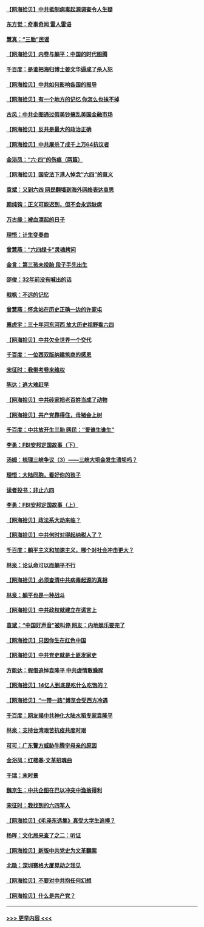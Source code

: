 #### [【网海拾贝】中共抵制病毒起源调查令人生疑](../pages/nsc993/n13017785.md?t=06131002) 
#### [东方觉：奇事奇闻 雷人雷语](../pages/nsc993/n13017577.md?t=06131002) 
#### [慧真：“三胎”民谣](../pages/nsc993/n13017394.md?t=06131002) 
#### [【网海拾贝】内卷与躺平：中国的时代图腾](../pages/nsc993/n13016128.md?t=06131002) 
#### [千百度：是谁把海归博士姜文华逼成了杀人犯](../pages/nsc993/n13015218.md?t=06131002) 
#### [【网海拾贝】中共如何影响各国的报导](../pages/nsc993/n13012599.md?t=06131002) 
#### [【网海拾贝】有一个地方的记忆 你怎么也抹不掉](../pages/nsc993/n13009802.md?t=06131002) 
#### [古风：中共企图通过假美钞搞乱美国金融市场](../pages/nsc993/n13009626.md?t=06131002) 
#### [【网海拾贝】反共是最大的政治正确](../pages/nsc993/n13007051.md?t=06131002) 
#### [【网海拾贝】中共屠杀了成千上万64抗议者](../pages/nsc993/n13002713.md?t=06131002) 
#### [金浴凤：“六·四”的伤痕（两篇）](../pages/nsc993/n13001719.md?t=06131002) 
#### [【网海拾贝】国安法下港人悼念“六四”的意义](../pages/nsc993/n13001039.md?t=06131002) 
#### [袁斌：又到六四 网民翻墙到海外网络表达哀思](../pages/nsc993/n13000995.md?t=06131002) 
#### [颜纯钩：正义可能迟到，但不会永远缺席](../pages/nsc993/n13000920.md?t=06131002) 
#### [万古缘：被血漂起的日子](../pages/nsc993/n13000914.md?t=06131002) 
#### [理悟：计生变奏曲](../pages/nsc993/n13000414.md?t=06131002) 
#### [曾慧燕：“六四绿卡”灵魂拷问](../pages/nsc993/n13000277.md?t=06131002) 
#### [金言：第三孩未投胎 段子手先出生](../pages/nsc993/n13000215.md?t=06131002) 
#### [邵俊：32年前没有喊出的话](../pages/nsc993/n13000181.md?t=06131002) 
#### [戟枫：不远的记忆](../pages/nsc993/n13000121.md?t=06131002) 
#### [曾慧燕：怀念站在历史正确一边的许家屯](../pages/nsc993/n13000073.md?t=06131002) 
#### [惠虎宇：三十年河东河西 放大历史视野看六四](../pages/nsc993/n13000018.md?t=06131002) 
#### [【网海拾贝】中共欠全世界一个交代](../pages/nsc993/n12998706.md?t=06131002) 
#### [千百度：一位西双版纳建筑商的感恩](../pages/nsc993/n12998487.md?t=06131002) 
#### [宋征时：我带考卷来维权](../pages/nsc993/n12994088.md?t=06131002) 
#### [陈达：逃大难赶早](../pages/nsc993/n12993569.md?t=06131002) 
#### [【网海拾贝】中共砖家把老百姓当成了动物](../pages/nsc993/n12993483.md?t=06131002) 
#### [【网海拾贝】共产党靠得住，母猪会上树](../pages/nsc993/n12990730.md?t=06131002) 
#### [千百度：中共放开生三胎 网民：“爱谁生谁生”](../pages/nsc993/n12990644.md?t=06131002) 
#### [李勇：FBI安邦定国故事（下）](../pages/nsc993/n12987854.md?t=06131002) 
#### [汤姆：梳理三峡争议（3）——三峡大坝会发生溃坝吗？](../pages/nsc993/n12989806.md?t=06131002) 
#### [理悟：大陆同胞，看好你的孩子](../pages/nsc993/n12989778.md?t=06131002) 
#### [读者投书：非止六四](../pages/nsc993/n12989673.md?t=06131002) 
#### [李勇：FBI安邦定国故事（上）](../pages/nsc993/n12987749.md?t=06131002) 
#### [【网海拾贝】政法系大劫来临？](../pages/nsc993/n12987596.md?t=06131002) 
#### [【网海拾贝】中共何时对得起纳税人了？](../pages/nsc993/n12985578.md?t=06131002) 
#### [千百度：躺平主义和加速主义，哪个对社会冲击更大？](../pages/nsc993/n12985512.md?t=06131002) 
#### [林泉：论认命可以而躺平不行](../pages/nsc993/n12985505.md?t=06131002) 
#### [【网海拾贝】必须查清中共病毒起源的真相](../pages/nsc993/n12984276.md?t=06131002) 
#### [林泉：躺平也是一种战斗](../pages/nsc993/n12984194.md?t=06131002) 
#### [【网海拾贝】中共政权就建立在谎言上](../pages/nsc993/n12981880.md?t=06131002) 
#### [袁斌：“中国好声音”被叫停 网友：内地娱乐要完了](../pages/nsc993/n12981826.md?t=06131002) 
#### [【网海拾贝】只因你生在红色中国](../pages/nsc993/n12979096.md?t=06131002) 
#### [【网海拾贝】中共党史就是土匪发家史](../pages/nsc993/n12976478.md?t=06131002) 
#### [方能达：假借追悼袁隆平 中共虚情散臊腥](../pages/nsc993/n12976396.md?t=06131002) 
#### [【网海拾贝】14亿人到底是吃什么吃饱的？](../pages/nsc993/n12974125.md?t=06131002) 
#### [【网海拾贝】“一带一路”博览会受西方冷遇](../pages/nsc993/n12971787.md?t=06131002) 
#### [千百度：网友揭中共神化大陆水稻专家袁隆平](../pages/nsc993/n12971733.md?t=06131002) 
#### [林泉：支持台湾艰苦抗疫共度时艰](../pages/nsc993/n12971350.md?t=06131002) 
#### [可可：广东警方威胁牛腾宇母亲的原因](../pages/nsc993/n12971100.md?t=06131002) 
#### [金浴凤：红楼春·文革招魂曲](../pages/nsc993/n12970354.md?t=06131002) 
#### [千瑞：末时景](../pages/nsc993/n12970337.md?t=06131002) 
#### [魏京生：中共企图在巴以冲突中渔翁得利](../pages/nsc993/n12970286.md?t=06131002) 
#### [宋征时：我找到的六四军人](../pages/nsc993/n12970213.md?t=06131002) 
#### [【网海拾贝】《毛泽东选集》真受大学生追捧？](../pages/nsc993/n12968779.md?t=06131002) 
#### [杨晖：文化局来查了之二：听证](../pages/nsc993/n12966528.md?t=06131002) 
#### [【网海拾贝】新版中共党史为文革翻案](../pages/nsc993/n12967526.md?t=06131002) 
#### [北隐：深圳赛格大厦晃动之我见](../pages/nsc993/n12967393.md?t=06131002) 
#### [【网海拾贝】不要对中共抱任何幻想](../pages/nsc993/n12965222.md?t=06131002) 
#### [【网海拾贝】什么是共产党？](../pages/nsc993/n12962781.md?t=06131002) 

----
#### [ >>> 更早内容 <<< ](../indexes/nsc993-earlier.md)
